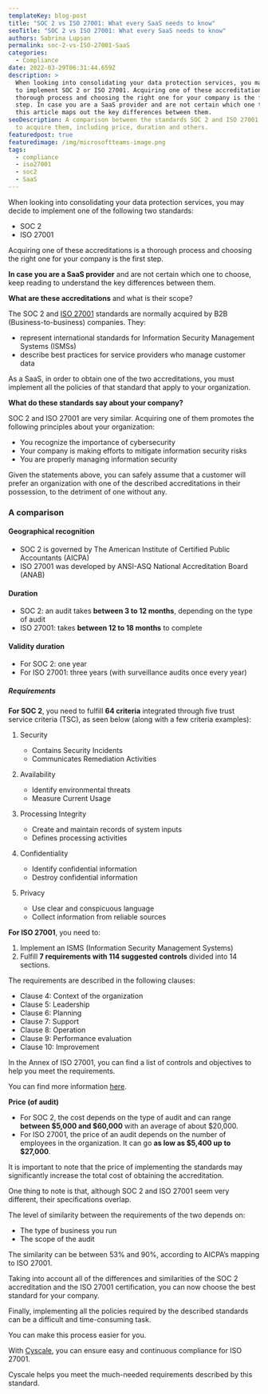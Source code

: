 ```yaml
---
templateKey: blog-post
title: "SOC 2 vs ISO 27001: What every SaaS needs to know"
seoTitle: "SOC 2 vs ISO 27001: What every SaaS needs to know"
authors: Sabrina Lupșan
permalink: soc-2-vs-ISO-27001-SaaS
categories:
  - Compliance
date: 2022-03-29T06:31:44.659Z
description: >
  When looking into consolidating your data protection services, you may decide
  to implement SOC 2 or ISO 27001. Acquiring one of these accreditations is a
  thorough process and choosing the right one for your company is the first
  step. In case you are a SaaS provider and are not certain which one to choose,
  this article maps out the key differences between them.
seoDescription: A comparison between the standards SOC 2 and ISO 27001 and how
  to acquire them, including price, duration and others.
featuredpost: true
featuredimage: /img/microsoftteams-image.png
tags:
  - compliance
  - iso27001
  - soc2
  - SaaS
---
```

When looking into consolidating your data protection services, you may decide to implement one of the following two standards:

* SOC 2
* ISO 27001

Acquiring one of these accreditations is a thorough process and choosing the right one for your company is the first step.

**In case you are a SaaS provider** and are not certain which one to choose, keep reading to understand the key differences between them.

**What are these accreditations** and what is their scope?

The SOC 2 and [ISO 27001](https://cyscale.com/use-cases/iso-27001-compliance/) standards are normally acquired by B2B (Business-to-business) companies.
They:

* represent international standards for Information Security Management Systems (ISMSs)
* describe best practices for service providers who manage customer data

As a SaaS, in order to obtain one of the two accreditations, you must implement all the policies of that standard that apply to your organization.

**What do these standards say about your company?**

SOC 2 and ISO 27001 are very similar.
Acquiring one of them promotes the following principles about your organization:

* You recognize the importance of cybersecurity
* Your company is making efforts to mitigate information security risks
* You are properly managing information security

Given the statements above, you can safely assume that a customer will prefer an organization with one of the described accreditations in their possession, to the detriment of one without any.

### A comparison

#### Geographical recognition

* SOC 2 is governed by The American Institute of Certified Public Accountants (AICPA)
* ISO 27001 was developed by ANSI-ASQ National Accreditation Board (ANAB)

#### Duration

* SOC 2: an audit takes **between 3 to 12 months**, depending on the type of audit
* ISO 27001: takes **between 12 to 18 months** to complete

#### Validity duration

* For SOC 2: one year
* For ISO 27001: three years (with surveillance audits once every year)

##### Requirements

**For SOC 2**, you need to fulfill **64 criteria** integrated through five trust service criteria (TSC), as seen below (along with a few criteria examples):

1. Security

   * Contains Security Incidents
   * Communicates Remediation Activities
2. Availability

   * Identify environmental threats
   * Measure Current Usage
3. Processing Integrity

   * Create and maintain records of system inputs
   * Defines processing activities
4. Confidentiality

   * Identify confidential information
   * Destroy confidential information
5. Privacy

   * Use clear and conspicuous language
   * Collect information from reliable sources

**For ISO 27001**, you need to:

1. Implement an ISMS (Information Security Management Systems)
2. Fulfill **7 requirements with 114 suggested controls** divided into 14 sections.

The requirements are described in the following clauses:

* Clause 4: Context of the organization
* Clause 5: Leadership
* Clause 6: Planning
* Clause 7: Support
* Clause 8: Operation
* Clause 9: Performance evaluation
* Clause 10: Improvement

In the Annex of ISO 27001, you can find a list of controls and objectives to help you meet the requirements.

You can find more information [here](https://cyscale.com/blog/ISO-27001-certification-standard-policies-procedures/).

**Price (of audit)**

* For SOC 2, the cost depends on the type of audit and can range **between $5,000 and $60,000** with an average of about $20,000.
* For ISO 27001, the price of an audit depends on the number of employees in the organization. It can go **as low as $5,400 up to $27,000**.

It is important to note that the price of implementing the standards may significantly increase the total cost of obtaining the accreditation.

One thing to note is that, although SOC 2 and ISO 27001 seem very different, their specifications overlap.

The level of similarity between the requirements of the two depends on:

* The type of business you run
* The scope of the audit

The similarity can be between 53% and 90%, according to AICPA’s mapping to ISO 27001.

Taking into account all of the differences and similarities of the SOC 2 accreditation and the ISO 27001 certification, you can now choose the best standard for your company.

Finally, implementing all the policies required by the described standards can be a difficult and time-consuming task.

You can make this process easier for you.

With [Cyscale](https://cyscale.com/), you can ensure easy and continuous compliance for ISO 27001.

Cyscale helps you meet the much-needed requirements described by this standard.